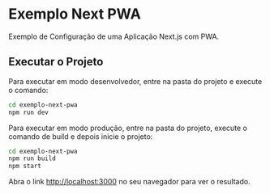 # Exemplo Next PWA

Exemplo de Configuração de uma Aplicação Next.js com PWA.

## Executar o Projeto

Para executar em modo desenvolvedor, entre na pasta do projeto e execute o comando:
```bash
cd exemplo-next-pwa
npm run dev
```

Para executar em modo produção, entre na pasta do projeto, execute o comando de build e depois inicie o projeto:
```bash
cd exemplo-next-pwa
npm run build
npm start
```

Abra o link [http://localhost:3000](http://localhost:3000) no seu navegador para ver o resultado.
